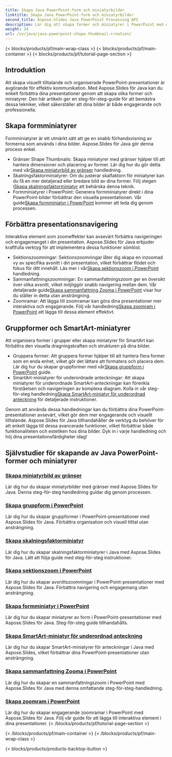 ```yaml
---
title: Skapa Java PowerPoint-form och miniatyrbilder
linktitle: Skapa Java PowerPoint-form och miniatyrbilder
second_title: Aspose.Slides Java PowerPoint Processing API
description: Lär dig att skapa former och miniatyrer i PowerPoint med Aspose.Slides Java. Detaljerade tutorials om att skapa gruppformer, skalningsfaktorminiatyrer och zoomeffekter.
weight: 24
url: /sv/java/java-powerpoint-shape-thumbnail-creation/
---
```


{< blocks/products/pf/main-wrap-class >}
{< blocks/products/pf/main-container >}
{< blocks/products/pf/tutorial-page-section >}

## Introduktion

Att skapa visuellt tilltalande och organiserade PowerPoint-presentationer är avgörande för effektiv kommunikation. Med Aspose.Slides för Java kan du enkelt förbättra dina presentationer genom att skapa olika former och miniatyrer. Den här artikeln ger en steg-för-steg-guide för att bemästra dessa tekniker, vilket säkerställer att dina bilder är både engagerande och professionella.

## Skapa formminiatyrer

Formminiatyrer är ett utmärkt sätt att ge en snabb förhandsvisning av formerna som används i dina bilder. Aspose.Slides för Java gör denna process enkel.

-  Gränser Shape Thumbnails: Skapa miniatyrer med gränser hjälper till att hantera dimensioner och placering av former. Lär dig hur du gör detta med vår[Skapa miniatyrbild av gränser](./create-bounds-shape-thumbnail/) handledning.
- Skalningsfaktorminiatyrer: Om du justerar skalfaktorn för miniatyrer kan du få en mer detaljerad eller bredare bild av dina former. Följ stegen i[Skapa skalningsfaktorminiatyr](./create-scaling-factor-thumbnail/) att behärska denna teknik.
-  Formminiatyrer i PowerPoint: Generera formminiatyrer direkt i dina PowerPoint-bilder förbättrar den visuella presentationen. Vår guide[Skapa formminiatyr i PowerPoint](./create-shape-thumbnail-powerpoint/) kommer att leda dig genom processen.

## Förbättra presentationsnavigering

Interaktiva element som zoomeffekter kan avsevärt förbättra navigeringen och engagemanget i din presentation. Aspose.Slides för Java erbjuder kraftfulla verktyg för att implementera dessa funktioner sömlöst.

-  Sektionszoomningar: Sektionszoomningar låter dig skapa en inzoomad vy av specifika avsnitt i din presentation, vilket förbättrar flödet och fokus för ditt innehåll. Läs mer i vår[Skapa sektionszoom i PowerPoint](./create-section-zoom-powerpoint/) handledning.
- Sammanfattningszoomningar: En sammanfattningszoom ger en översikt över olika avsnitt, vilket möjliggör snabb navigering mellan dem. Vår detaljerade guide[Skapa sammanfattning Zooma i PowerPoint](./create-summary-zoom-powerpoint/) visar hur du ställer in detta utan ansträngning.
-  Zoomramar: Att lägga till zoomramar kan göra dina presentationer mer interaktiva och engagerande. Följ vår handledning[Skapa zoomram i PowerPoint](./create-zoom-frame-powerpoint/) att lägga till dessa element effektivt.

## Gruppformer och SmartArt-miniatyrer

Att organisera former i grupper eller skapa miniatyrer för SmartArt kan förbättra den visuella dragningskraften och strukturen på dina bilder.

-  Gruppera former: Att gruppera former hjälper till att hantera flera former som en enda enhet, vilket gör det lättare att formatera och placera dem. Lär dig hur du skapar gruppformer med vår[Skapa gruppform i PowerPoint](./create-group-shape-powerpoint/) guide.
-  SmartArt-miniatyrer för underordnade anteckningar: Att skapa miniatyrer för underordnade SmartArt-anteckningar kan förenkla förståelsen och navigeringen av komplexa diagram. Kolla in vår steg-för-steg handledning[Skapa SmartArt-miniatyr för underordnad anteckning](./create-smartart-child-note-thumbnail/) för detaljerade instruktioner.

Genom att använda dessa handledningar kan du förbättra dina PowerPoint-presentationer avsevärt, vilket gör dem mer engagerande och visuellt tilltalande. Aspose.Slides för Java tillhandahåller de verktyg du behöver för att enkelt lägga till dessa avancerade funktioner, vilket förbättrar både funktionaliteten och estetiken hos dina bilder. Dyk in i varje handledning och höj dina presentationsfärdigheter idag!
## Självstudier för skapande av Java PowerPoint-former och miniatyrer
### [Skapa miniatyrbild av gränser](./create-bounds-shape-thumbnail/)
Lär dig hur du skapar miniatyrbilder med gränser med Aspose.Slides för Java. Denna steg-för-steg handledning guidar dig genom processen.
### [Skapa gruppform i PowerPoint](./create-group-shape-powerpoint/)
Lär dig hur du skapar gruppformer i PowerPoint-presentationer med Aspose.Slides för Java. Förbättra organisation och visuell tilltal utan ansträngning.
### [Skapa skalningsfaktorminiatyr](./create-scaling-factor-thumbnail/)
Lär dig hur du skapar skalningsfaktorminiatyrer i Java med Aspose.Slides för Java. Lätt att följa guide med steg-för-steg instruktioner.
### [Skapa sektionszoom i PowerPoint](./create-section-zoom-powerpoint/)
Lär dig hur du skapar avsnittszoomningar i PowerPoint-presentationer med Aspose.Slides för Java. Förbättra navigering och engagemang utan ansträngning.
### [Skapa formminiatyr i PowerPoint](./create-shape-thumbnail-powerpoint/)
Lär dig hur du skapar miniatyrer av form i PowerPoint-presentationer med Aspose.Slides för Java. Steg-för-steg guide tillhandahålls.
### [Skapa SmartArt-miniatyr för underordnad anteckning](./create-smartart-child-note-thumbnail/)
Lär dig hur du skapar SmartArt-miniatyrer för anteckningar i Java med Aspose.Slides, vilket förbättrar dina PowerPoint-presentationer utan ansträngning.
### [Skapa sammanfattning Zooma i PowerPoint](./create-summary-zoom-powerpoint/)
 Lär dig hur du skapar en sammanfattningszoom i PowerPoint med Aspose.Slides för Java med denna omfattande steg-för-steg-handledning.
### [Skapa zoomram i PowerPoint](./create-zoom-frame-powerpoint/)
Lär dig hur du skapar engagerande zoomramar i PowerPoint med Aspose.Slides för Java. Följ vår guide för att lägga till interaktiva element i dina presentationer.
{< /blocks/products/pf/tutorial-page-section >}

{< /blocks/products/pf/main-container >}
{< /blocks/products/pf/main-wrap-class >}

{< blocks/products/products-backtop-button >}

